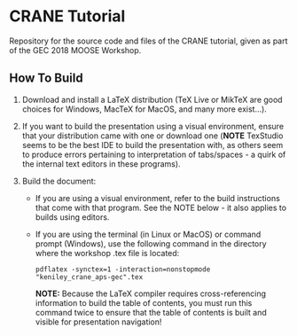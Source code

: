 # CRANE Tutorial
Repository for the source code and files of the CRANE tutorial, given as part of the GEC 2018 MOOSE Workshop.


## How To Build
1) Download and install a LaTeX distribution (TeX Live or MikTeX are good choices for Windows, MacTeX for MacOS, and many more exist...).
2) If you want to build the presentation using a visual environment, ensure that your distribution came with one or download one (**NOTE** TexStudio seems to be the best IDE to build the presentation with, as others seem to produce errors pertaining to interpretation of tabs/spaces - a quirk of the internal text editors in these programs).
3) Build the document:

   * If you are using a visual environment, refer to the build instructions that come with that program. See the NOTE below - it also applies to builds using editors.

   * If you are using the terminal (in Linux or MacOS) or command prompt (Windows), use the following command in the directory where the workshop .tex file is located:

      ```
      pdflatex -synctex=1 -interaction=nonstopmode "keniley_crane_aps-gec".tex
      ```

      **NOTE:** Because the LaTeX compiler requires cross-referencing information to build the table of contents, you must run this command twice to ensure that the table of contents is built and visible for presentation navigation!
